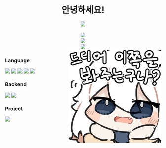 <div align="center">
    <h1>안녕하세요!</h1>
    <a href="https://ajb.kr/">
        <img src="https://img.shields.io/badge/portfolio-A1C0C7?style=for-the-badge"/>
    </a>
</div>

<br>

<div align="center">
    <a href="https://profile.codersrank.io/user/ajb3296">
        <img src="https://cr-ss-service.azurewebsites.net/api/ScreenShot?widget=summary&username=ajb3296&branding=false" width="400"/>
    </a>
</div>
<div align="center">
    <img src="https://github-readme-stats.vercel.app/api?username=ajb3296&count_private=true&show_icons=true&theme=onedark" width="400">
</div>
<div align="center">
    <img src="https://github-readme-stats.vercel.app/api/top-langs/?username=ajb3296&layout=compact&theme=onedark" width="400">
</div>

<img src="image/paimon.png" width="300" align="right">

<div align="left">
    <h3>Language</h3>
    <a href="https://python.org">
        <img src="https://img.shields.io/badge/ Python-3776AB?style=for-the-badge&logo=python&logoColor=white"/>
    </a>
    <a href="https://java.com">
        <img src="https://img.shields.io/badge/ java-f89820?style=for-the-badge&logo=openjdk&logoColor=white"/>
    </a>
    <a href="https://www.w3.org/">
        <img src="https://img.shields.io/badge/ HTML-E34F26?style=for-the-badge&logo=html5&logoColor=white"/>
    </a>
    <a href="https://www.w3.org/TR/CSS/#css">
        <img src="https://img.shields.io/badge/ CSS-1572B6?style=for-the-badge&logo=css3&logoColor=white"/>
    </a>
    <a href="https://www.ecma-international.org/publications-and-standards/standards/ecma-262/">
        <img src="https://img.shields.io/badge/ javascript-F7DF1E?style=for-the-badge&logo=javascript&logoColor=white"/>
    </a>
</div>

<div align="left">
    <h3>Backend</h3>
    <a href="https://fastapi.tiangolo.com/"><img src="https://img.shields.io/badge/fastapi-009688?style=for-the-badge&logo=fastapi&logoColor=white"/></a>
    <a href="https://flask.palletsprojects.com"><img src="https://img.shields.io/badge/Flask-000000?style=for-the-badge&logo=flask&logoColor=white"/></a>
</div>

<div align="left">
    <h3>Project</h3>
    <a href="https://github.com/ajb3296/Toaru-kagaku-no-music-bot">
        <img src="https://img.shields.io/badge/Toaru_Kagaku_no_Musicbot-FD935E?style=for-the-badge&logo=discord&logoColor=white"/>
    </a>
    <br>
</div>